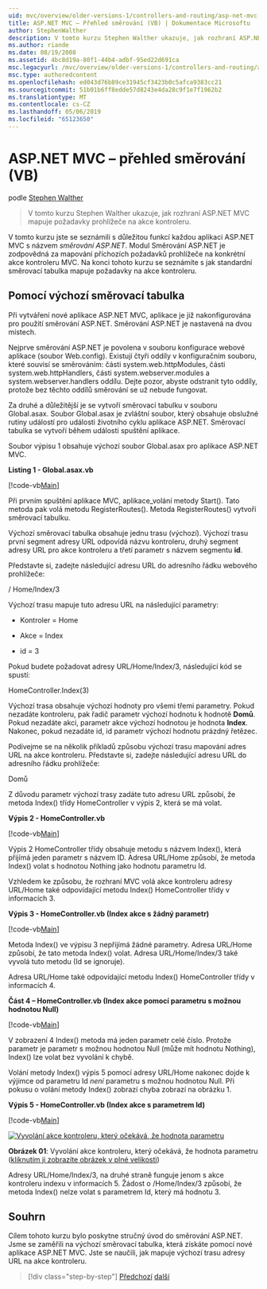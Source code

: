 ```yaml
---
uid: mvc/overview/older-versions-1/controllers-and-routing/asp-net-mvc-routing-overview-vb
title: ASP.NET MVC – Přehled směrování (VB) | Dokumentace Microsoftu
author: StephenWalther
description: V tomto kurzu Stephen Walther ukazuje, jak rozhraní ASP.NET MVC mapuje požadavky prohlížeče na akce kontroleru.
ms.author: riande
ms.date: 08/19/2008
ms.assetid: 4bc8d19a-80f1-44b4-adbf-95ed22d691ca
msc.legacyurl: /mvc/overview/older-versions-1/controllers-and-routing/asp-net-mvc-routing-overview-vb
msc.type: authoredcontent
ms.openlocfilehash: ed043d76b89ce31945cf3423b0c5afca9383cc21
ms.sourcegitcommit: 51b01b6ff8edde57d8243e4da28c9f1e7f1962b2
ms.translationtype: MT
ms.contentlocale: cs-CZ
ms.lasthandoff: 05/06/2019
ms.locfileid: "65123650"
---
```

# <a name="aspnet-mvc-routing-overview-vb"></a>ASP.NET MVC – přehled směrování (VB)

podle [Stephen Walther](https://github.com/StephenWalther)

> V tomto kurzu Stephen Walther ukazuje, jak rozhraní ASP.NET MVC mapuje požadavky prohlížeče na akce kontroleru.

V tomto kurzu jste se seznámili s důležitou funkcí každou aplikaci ASP.NET MVC s názvem *směrování ASP.NET*. Modul Směrování ASP.NET je zodpovědná za mapování příchozích požadavků prohlížeče na konkrétní akce kontroleru MVC. Na konci tohoto kurzu se seznámíte s jak standardní směrovací tabulka mapuje požadavky na akce kontroleru.

## <a name="using-the-default-route-table"></a>Pomocí výchozí směrovací tabulka

Při vytváření nové aplikace ASP.NET MVC, aplikace je již nakonfigurována pro použití směrování ASP.NET. Směrování ASP.NET je nastavená na dvou místech.

Nejprve směrování ASP.NET je povolena v souboru konfigurace webové aplikace (soubor Web.config). Existují čtyři oddíly v konfiguračním souboru, které souvisí se směrováním: části system.web.httpModules, části system.web.httpHandlers, části system.webserver.modules a system.webserver.handlers oddílu. Dejte pozor, abyste odstranit tyto oddíly, protože bez těchto oddílů směrování se už nebude fungovat.

Za druhé a důležitější je se vytvoří směrovací tabulku v souboru Global.asax. Soubor Global.asax je zvláštní soubor, který obsahuje obslužné rutiny událostí pro události životního cyklu aplikace ASP.NET. Směrovací tabulka se vytvoří během události spuštění aplikace.

Soubor výpisu 1 obsahuje výchozí soubor Global.asax pro aplikace ASP.NET MVC.

**Listing 1 - Global.asax.vb**

[!code-vb[Main](asp-net-mvc-routing-overview-vb/samples/sample1.vb)]

Při prvním spuštění aplikace MVC, aplikace\_volání metody Start(). Tato metoda pak volá metodu RegisterRoutes(). Metoda RegisterRoutes() vytvoří směrovací tabulku.

Výchozí směrovací tabulka obsahuje jednu trasu (výchozí). Výchozí trasu první segment adresy URL odpovídá názvu kontroleru, druhý segment adresy URL pro akce kontroleru a třetí parametr s názvem segmentu **id**.

Představte si, zadejte následující adresu URL do adresního řádku webového prohlížeče:

/ Home/Index/3

Výchozí trasu mapuje tuto adresu URL na následující parametry:

- Kontroler = Home

- Akce = Index

- id = 3

Pokud budete požadovat adresy URL/Home/Index/3, následující kód se spustí:

HomeController.Index(3)

Výchozí trasa obsahuje výchozí hodnoty pro všemi třemi parametry. Pokud nezadáte kontroleru, pak řadič parametr výchozí hodnotu k hodnotě **Domů**. Pokud nezadáte akci, parametr akce výchozí hodnotou je hodnota **Index**. Nakonec, pokud nezadáte id, id parametr výchozí hodnotu prázdný řetězec.

Podívejme se na několik příkladů způsobu výchozí trasu mapování adres URL na akce kontroleru. Představte si, zadejte následující adresu URL do adresního řádku prohlížeče:

Domů

Z důvodu parametr výchozí trasy zadáte tuto adresu URL způsobí, že metoda Index() třídy HomeController v výpis 2, která se má volat.

**Výpis 2 - HomeController.vb**

[!code-vb[Main](asp-net-mvc-routing-overview-vb/samples/sample2.vb)]

Výpis 2 HomeController třídy obsahuje metodu s názvem Index(), která přijímá jeden parametr s názvem ID. Adresa URL/Home způsobí, že metoda Index() volat s hodnotou Nothing jako hodnotu parametru Id.

Vzhledem ke způsobu, že rozhraní MVC volá akce kontroleru adresy URL/Home také odpovídající metodu Index() HomeController třídy v informacích 3.

**Výpis 3 - HomeController.vb (Index akce s žádný parametr)**

[!code-vb[Main](asp-net-mvc-routing-overview-vb/samples/sample3.vb)]

Metoda Index() ve výpisu 3 nepřijímá žádné parametry. Adresa URL/Home způsobí, že tato metoda Index() volat. Adresa URL/Home/Index/3 také vyvolá tuto metodu (Id se ignoruje).

Adresa URL/Home také odpovídající metodu Index() HomeController třídy v informacích 4.

**Část 4 – HomeController.vb (Index akce pomocí parametru s možnou hodnotou Null)**

[!code-vb[Main](asp-net-mvc-routing-overview-vb/samples/sample4.vb)]

V zobrazení 4 Index() metoda má jeden parametr celé číslo. Protože parametr je parametr s možnou hodnotou Null (může mít hodnotu Nothing), Index() lze volat bez vyvolání k chybě.

Volání metody Index() výpis 5 pomocí adresy URL/Home nakonec dojde k výjimce od parametru Id *není* parametru s možnou hodnotou Null. Při pokusu o volání metody Index() zobrazí chyba zobrazí na obrázku 1.

**Výpis 5 - HomeController.vb (Index akce s parametrem Id)**

[!code-vb[Main](asp-net-mvc-routing-overview-vb/samples/sample5.vb)]

[![Vyvolání akce kontroleru, který očekává, že hodnota parametru](asp-net-mvc-routing-overview-vb/_static/image1.jpg)](asp-net-mvc-routing-overview-vb/_static/image1.png)

**Obrázek 01**: Vyvolání akce kontroleru, který očekává, že hodnota parametru ([kliknutím ji zobrazíte obrázek v plné velikosti](asp-net-mvc-routing-overview-vb/_static/image2.png))

Adresy URL/Home/Index/3, na druhé straně funguje jenom s akce kontroleru indexu v informacích 5. Žádost o /Home/Index/3 způsobí, že metoda Index() nelze volat s parametrem Id, který má hodnotu 3.

## <a name="summary"></a>Souhrn

Cílem tohoto kurzu bylo poskytne stručný úvod do směrování ASP.NET. Jsme se zaměřili na výchozí směrovací tabulka, která získáte pomocí nové aplikace ASP.NET MVC. Jste se naučili, jak mapuje výchozí trasu adresy URL na akce kontroleru.

> [!div class="step-by-step"]
> [Předchozí](creating-an-action-cs.md)
> [další](understanding-action-filters-vb.md)
